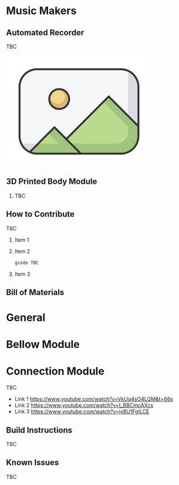 # Music Makers

## Automated Recorder

TBC

<p float="left">
  <img src="../../Documents/placeholder_image.png" height="300" />
</p>



## 3D Printed Body Module

1. TBC


## How to Contribute

TBC

1. Item 1

1. Item 2

    ```bash
    gcode TBC
    ```

1. Item 3

## Bill of Materials


# General

# Bellow Module

# Connection Module

TBC

- Link 1 https://www.youtube.com/watch?v=VkUq4sO4LQM&t=66s
- Link 2 https://www.youtube.com/watch?v=I_BBCmcAXcs
- Link 3 https://www.youtube.com/watch?v=jx8U1FgILCE


## Build Instructions

TBC

## Known Issues

TBC
